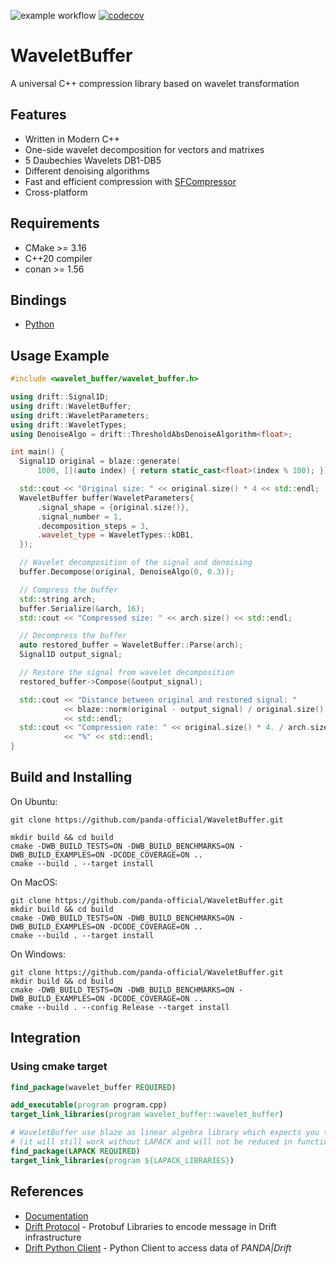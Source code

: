 ![example workflow](https://github.com/panda-official/WaveletBuffer/actions/workflows/ci.yml/badge.svg)
[![codecov](https://codecov.io/gh/panda-official/WaveletBuffer/branch/develop/graph/badge.svg?token=UWZLNR1PL6)](https://codecov.io/gh/panda-official/WaveletBuffer)

# WaveletBuffer
A universal  C++ compression library based on wavelet transformation

## Features

- Written in Modern C++
- One-side wavelet decomposition for vectors and matrixes
- 5 Daubechies Wavelets DB1-DB5
- Different denoising algorithms
- Fast and efficient compression with [SFCompressor](https://github.com/panda-official/SfCompressor)
- Cross-platform

## Requirements

* CMake >= 3.16
* C++20 compiler
* conan >= 1.56

## Bindings

* [Python](python/README.md)


## Usage Example
```c++
#include <wavelet_buffer/wavelet_buffer.h>

using drift::Signal1D;
using drift::WaveletBuffer;
using drift::WaveletParameters;
using drift::WaveletTypes;
using DenoiseAlgo = drift::ThresholdAbsDenoiseAlgorithm<float>;

int main() {
  Signal1D original = blaze::generate(
      1000, [](auto index) { return static_cast<float>(index % 100); });

  std::cout << "Original size: " << original.size() * 4 << std::endl;
  WaveletBuffer buffer(WaveletParameters{
      .signal_shape = {original.size()},
      .signal_number = 1,
      .decomposition_steps = 3,
      .wavelet_type = WaveletTypes::kDB1,
  });

  // Wavelet decomposition of the signal and denoising
  buffer.Decompose(original, DenoiseAlgo(0, 0.3));

  // Compress the buffer
  std::string arch;
  buffer.Serialize(&arch, 16);
  std::cout << "Compressed size: " << arch.size() << std::endl;

  // Decompress the buffer
  auto restored_buffer = WaveletBuffer::Parse(arch);
  Signal1D output_signal;

  // Restore the signal from wavelet decomposition
  restored_buffer->Compose(&output_signal);

  std::cout << "Distance between original and restored signal: "
            << blaze::norm(original - output_signal) / original.size()
            << std::endl;
  std::cout << "Compression rate: " << original.size() * 4. / arch.size() * 100
            << "%" << std::endl;
}
```

## Build and Installing

On Ubuntu:

```
git clone https://github.com/panda-official/WaveletBuffer.git

mkdir build && cd build
cmake -DWB_BUILD_TESTS=ON -DWB_BUILD_BENCHMARKS=ON -DWB_BUILD_EXAMPLES=ON -DCODE_COVERAGE=ON ..
cmake --build . --target install
```

On MacOS:

```
git clone https://github.com/panda-official/WaveletBuffer.git
mkdir build && cd build
cmake -DWB_BUILD_TESTS=ON -DWB_BUILD_BENCHMARKS=ON -DWB_BUILD_EXAMPLES=ON -DCODE_COVERAGE=ON ..
cmake --build . --target install
```

On Windows:

```
git clone https://github.com/panda-official/WaveletBuffer.git
mkdir build && cd build
cmake -DWB_BUILD_TESTS=ON -DWB_BUILD_BENCHMARKS=ON -DWB_BUILD_EXAMPLES=ON -DCODE_COVERAGE=ON ..
cmake --build . --config Release --target install
```

## Integration

### Using cmake target
```cmake
find_package(wavelet_buffer REQUIRED)

add_executable(program program.cpp)
target_link_libraries(program wavelet_buffer::wavelet_buffer)

# WaveletBuffer use blaze as linear algebra library which expects you to have a LAPACK library installed
# (it will still work without LAPACK and will not be reduced in functionality, but performance may be limited)
find_package(LAPACK REQUIRED)
target_link_libraries(program ${LAPACK_LIBRARIES})
```

## References

* [Documentation](https://waveletbuffer.readthedocs.io)
* [Drift Protocol](https://github.com/panda-official/DriftProtocol) - Protobuf Libraries to encode message in Drift infrastructure
* [Drift Python Client](https://github.com/panda-official/DriftPythonClient) - Python Client to access data of _PANDA|Drift_
